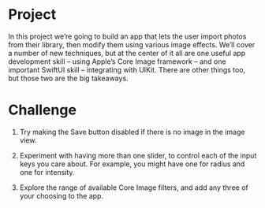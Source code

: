 # Project

In this project we’re going to build an app that lets the user import photos from their library, then modify them using various image effects. We’ll cover a number of new techniques, but at the center of it all are one useful app development skill – using Apple’s Core Image framework – and one important SwiftUI skill – integrating with UIKit. There are other things too, but those two are the big takeaways.

# Challenge

1. Try making the Save button disabled if there is no image in the image view.

2. Experiment with having more than one slider, to control each of the input keys you care about. For example, you might have one for radius and one for intensity.

3. Explore the range of available Core Image filters, and add any three of your choosing to the app.